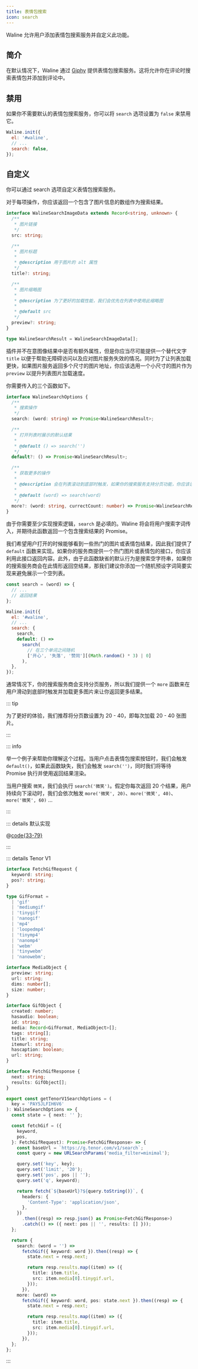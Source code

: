 ```yaml
---
title: 表情包搜索
icon: search
---
```


Waline 允许用户添加表情包搜索服务并自定义此功能。

<!-- more -->

## 简介

在默认情况下，Waline 通过 [Giphy](https://giphy.com/) 提供表情包搜索服务。这将允许你在评论时搜索表情包并添加到评论中。

## 禁用

如果你不需要默认的表情包搜索服务，你可以将 `search` 选项设置为 `false` 来禁用它。

```js
Waline.init({
  el: '#waline',
  // ...
  search: false,
});
```

## 自定义

你可以通过 search 选项自定义表情包搜索服务。

对于每项操作，你应该返回一个包含了图片信息的数组作为搜索结果。

```ts
interface WalineSearchImageData extends Record<string, unknown> {
  /**
   * 图片链接
   */
  src: string;

  /**
   * 图片标题
   *
   * @description 用于图片的 alt 属性
   */
  title?: string;

  /**
   * 图片缩略图
   *
   * @description 为了更好的加载性能，我们会优先在列表中使用此缩略图
   *
   * @default src
   */
  preview?: string;
}

type WalineSearchResult = WalineSearchImageData[];
```

插件并不在意图像结果中是否有额外属性，但是你应当尽可能提供一个替代文字 `title` 以便于帮助无障碍访问以及应对图片服务失效的情况。同时为了让列表加载更快，如果图片服务返回多个尺寸的图片地址，你应该选用一个小尺寸的图片作为 `preview` 以提升列表图片加载速度。

你需要传入的三个函数如下。

```ts
interface WalineSearchOptions {
  /**
   * 搜索操作
   */
  search: (word: string) => Promise<WalineSearchResult>;

  /**
   * 打开列表时展示的默认结果
   *
   * @default () => search('')
   */
  default?: () => Promise<WalineSearchResult>;

  /**
   * 获取更多的操作
   *
   * @description 会在列表滚动到底部时触发，如果你的搜索服务支持分页功能，你应该设置此项实现无限滚动
   *
   * @default (word) => search(word)
   */
  more?: (word: string, currectCount: number) => Promise<WalineSearchResult>;
}
```

由于你需要至少实现搜索逻辑，`search` 是必填的。Waline 将会将用户搜索字词传入，并期待此函数返回一个包含搜索结果的 Promise。

我们希望用户打开的时候能够看到一些热门的图片或表情包结果，因此我们提供了 `default` 函数来实现。如果你的服务商提供一个热门图片或表情包的接口，你应该利用此接口返回内容。此外，由于此函数缺省的默认行为是搜索空字符串，如果你的搜索服务商会在此情形返回空结果，那我们建议你添加一个随机预设字词简要实现来避免展示一个空列表。

```js
const search = (word) => {
  // ...
  // 返回结果
};

Waline.init({
  el: '#waline',
  // ...
  search: {
    search,
    default: () =>
      search(
        // 在三个单词之间随机
        ['开心', '失落', '赞同'][(Math.random() * 3) | 0]
      ),
  },
});
```

通常情况下，你的搜索服务商会支持分页服务，所以我们提供一个 `more` 函数来在用户滑动到底部时触发并加载更多图片来让你返回更多结果。

::: tip

为了更好的体验，我们推荐将分页数设置为 20 - 40，即每次加载 20 - 40 张图片。

:::

::: info

举一个例子来帮助你理解这个过程。当用户点击表情包搜索按钮时，我们会触发 `default()`，如果此函数缺失，我们会触发 `search('')`，同时我们将等待 Promise 执行并使用返回结果渲染。

当用户搜索 `微笑`，我们会执行 `search('微笑')`。假定你每次返回 20 个结果，用户持续向下滚动时，我们会依次触发 `more('微笑', 20)`、`more('微笑', 40)`、`more('微笑', 60)` ...

:::

::: details 默认实现

@[code{33-79}](../../../../packages/client/src/config/default.ts)

:::

::: details Tenor V1

```ts
interface FetchGifRequest {
  keyword: string;
  pos?: string;
}

type GifFormat =
  | 'gif'
  | 'mediumgif'
  | 'tinygif'
  | 'nanogif'
  | 'mp4'
  | 'loopedmp4'
  | 'tinymp4'
  | 'nanomp4'
  | 'webm'
  | 'tinywebm'
  | 'nanowebm';

interface MediaObject {
  preview: string;
  url: string;
  dims: number[];
  size: number;
}

interface GifObject {
  created: number;
  hasaudio: boolean;
  id: string;
  media: Record<GifFormat, MediaObject>[];
  tags: string[];
  title: string;
  itemurl: string;
  hascaption: boolean;
  url: string;
}

interface FetchGifResponse {
  next: string;
  results: GifObject[];
}

export const getTenorV1SearchOptions = (
  key = 'PAY5JLFIH6V6'
): WalineSearchOptions => {
  const state = { next: '' };

  const fetchGif = ({
    keyword,
    pos,
  }: FetchGifRequest): Promise<FetchGifResponse> => {
    const baseUrl = `https://g.tenor.com/v1/search`;
    const query = new URLSearchParams('media_filter=minimal');

    query.set('key', key);
    query.set('limit', '20');
    query.set('pos', pos || '');
    query.set('q', keyword);

    return fetch(`${baseUrl}?${query.toString()}`, {
      headers: {
        'Content-Type': 'application/json',
      },
    })
      .then((resp) => resp.json() as Promise<FetchGifResponse>)
      .catch(() => ({ next: pos || '', results: [] }));
  };

  return {
    search: (word = '') =>
      fetchGif({ keyword: word }).then((resp) => {
        state.next = resp.next;

        return resp.results.map((item) => ({
          title: item.title,
          src: item.media[0].tinygif.url,
        }));
      }),
    more: (word) =>
      fetchGif({ keyword: word, pos: state.next }).then((resp) => {
        state.next = resp.next;

        return resp.results.map((item) => ({
          title: item.title,
          src: item.media[0].tinygif.url,
        }));
      }),
  };
};
```

:::

